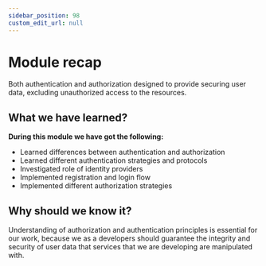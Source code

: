 ```yaml
---
sidebar_position: 98
custom_edit_url: null
---
```


# Module recap

Both authentication and authorization designed to provide securing user data, excluding unauthorized access to the resources.

## What we have learned?

**During this module we have got the following:**
- Learned differences between authentication and authorization
- Learned different authentication strategies and protocols
- Investigated role of identity providers
- Implemented registration and login flow
- Implemented different authorization strategies

## Why should we know it?

Understanding of authorization and authentication principles is essential for our work, because we as a developers should  guarantee the integrity and security of user data that services that we are developing are manipulated with.

